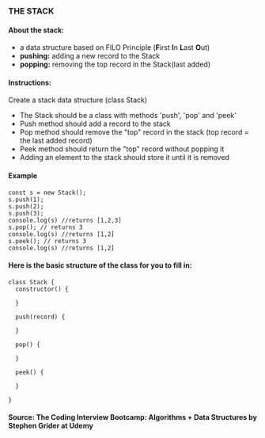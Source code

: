 ### THE STACK

#### About the stack: 
- a data structure based on FILO Principle (**F**irst **I**n **L**ast **O**ut)
- **pushing:** adding a new record to the Stack 
- **popping:** removing the top record in the Stack(last added)

#### Instructions: 

Create a stack data structure (class Stack)

- The Stack should be a class with methods 'push', 'pop' and 'peek'
- Push method should add a record to the stack
- Pop method should remove the "top" record in the stack (top record = the last added record)
- Peek method should return the "top" record without popping it
- Adding an element to the stack should store it until it is removed

#### Example 

````
const s = new Stack();
s.push(1);
s.push(2);
s.push(3);
console.log(s) //returns [1,2,3]
s.pop(); // returns 3
console.log(s) //returns [1,2]
s.peek(); // returns 3
console.log(s) //returns [1,2]
````

#### Here is the basic structure of the class for you to fill in:  
````
class Stack {
  constructor() {
   
  }

  push(record) {
    
  }

  pop() {
  
  }

  peek() {
  
  }

}
````

#### Source: The Coding Interview Bootcamp: Algorithms + Data Structures by Stephen Grider at Udemy 
